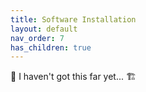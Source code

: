```yaml
---
title: Software Installation
layout: default
nav_order: 7
has_children: true
---
```


:construction: 
I haven't got this far yet...
:building_construction: 